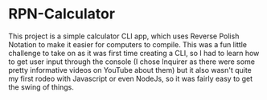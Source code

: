 # RPN-Calculator
This project is a simple calculator CLI app, which uses Reverse Polish Notation to make it easier for computers to compile.
This was a fun little challenge to take on as it was first time creating a CLI, so I had to learn how to get user input through the console (I chose Inquirer as there were some pretty informative videos on YouTube about them) but it also wasn't quite my first rodeo with Javascript or even NodeJs, so it was fairly easy to get the swing of things.
